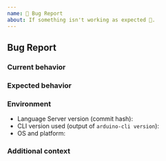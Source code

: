 ```yaml
---
name: 🐛 Bug Report
about: If something isn't working as expected 🤔.
---
```


## Bug Report

### Current behavior

<!-- Paste the full command you run -->

<!-- Add a clear and concise description of the behavior. -->

### Expected behavior

<!-- Add a clear and concise description of what you expected to happen. -->

### Environment

- Language Server version (commit hash):
- CLI version used (output of `arduino-cli version`):
- OS and platform:

### Additional context

<!-- (Optional) Add any other context about the problem here. -->
